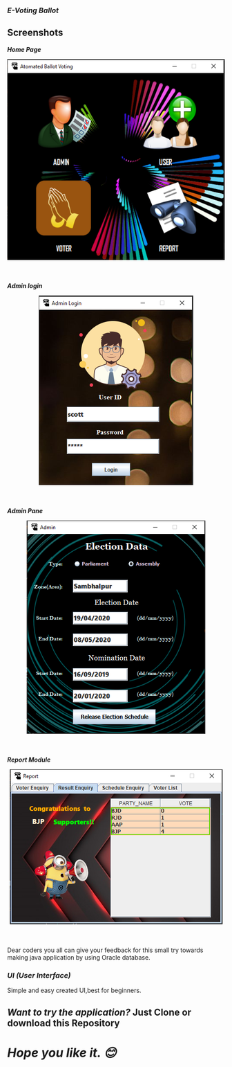 
### *E-Voting Ballot*

## Screenshots


<b><i>Home Page</i></b>
  <p align="center">
  <img aling="center" src="https://github.com/Ankit289Prasad/E-Voting-Ballot/blob/master/src/home.png"><br/><br/><br/>
    </p>
<b><i>Admin login</i></b>
  <p align="center">
  <img aling="center" src="https://github.com/Ankit289Prasad/E-Voting-Ballot/blob/master/src/adminlogin.png"><br/><br/><br/>
    </p>
<b><i>Admin Pane</i></b>
  <p align="center">
  <img aling="center" src="https://github.com/Ankit289Prasad/E-Voting-Ballot/blob/master/src/admin.png"><br/><br/><br/>
    </p>
<b><i>Report Module</i></b>
  <p align="center">
  <img aling="center" src="https://github.com/Ankit289Prasad/E-Voting-Ballot/blob/master/src/report.png"><br/><br/><br/>
    </p>
  
  


Dear coders you all can give your feedback for this small try towards making java application by using Oracle database. 


### *UI (User Interface)*
Simple and easy created UI,best for beginners.

## *Want to try the application?* Just Clone or download this Repository

# *Hope you like it. 😊*
